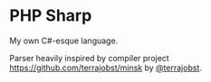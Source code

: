 # PHP Sharp

My own C#-esque language. 

Parser heavily inspired by compiler project https://github.com/terrajobst/minsk by [@terrajobst](https://twitter.com/terrajobst).